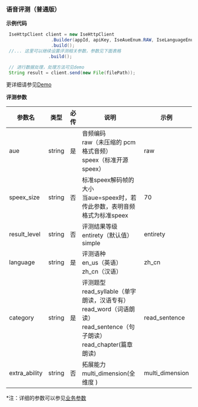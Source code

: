 ### 语音评测（普通版）

**示例代码**

```java
 IseHttpClient client = new IseHttpClient
                 .Builder(appId, apiKey, IseAueEnum.RAW, IseLanguageEnum.ZH_CN, IseCategoryEnum.READ_SENTENCE)
                 .build();
 //... 这里可以继续设置评测相关参数，参数见下面表格
                .build();

 // 进行数据处理，处理方法可见demo
 String result = client.send(new File(filePath));

```

更详细请参见[Demo](https://github.com/iFLYTEK-OP/websdk-java-demo/blob/main/src/main/java/cn/xfyun/demo/IseHttpClientApp.java)

**评测参数**

  | 参数名   | 类型   | 必传 | 说明                                                         | 示例    |
  | -------- | ------ | ---- | ------------------------------------------------------------ | ------- |
  | aue | string | 是 | 音频编码 <br>raw（未压缩的 pcm 格式音频）<br>speex（标准开源speex） | raw |
  | speex_size | string | 否 | 标准speex解码帧的大小 <br>当aue=speex时，若传此参数，表明音频格式为标准speex | 70 |
  |result_level|string| 否 |评测结果等级<br>entirety（默认值）<br>simple | entirety
  | language | string | 是 | 评测语种<br>en_us（英语）<br>zh_cn（汉语）| zh_cn |
  | category | string | 是 | 评测题型<br>read_syllable（单字朗读，汉语专有）<br>read_word（词语朗读）<br>read_sentence（句子朗读）<br>read_chapter(篇章朗读) | read_sentence |
  | extra_ability | string | 否 | 拓展能力<br>multi_dimension(全维度 ) | multi_dimension |
  
 *注：详细的参数可以参见[业务参数](https://www.xfyun.cn/doc/voiceservice/ise/API.html)